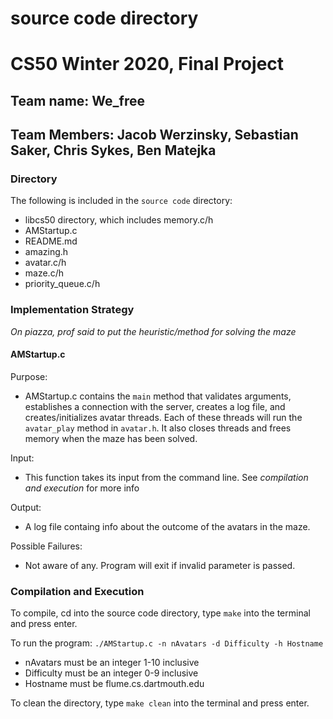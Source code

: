 # source code directory
# CS50 Winter 2020, Final Project

## Team name: We_free
## Team Members: Jacob Werzinsky, Sebastian Saker, Chris Sykes, Ben Matejka

### Directory
The following is included in the `source code` directory:
- libcs50 directory, which includes memory.c/h
- AMStartup.c
- README.md
- amazing.h
- avatar.c/h
- maze.c/h
- priority_queue.c/h

### Implementation Strategy
*On piazza, prof said to put the heuristic/method for solving the maze*

#### AMStartup.c
Purpose: 
- AMStartup.c contains the `main` method that validates arguments, establishes a connection with the server, creates a log file, and creates/initializes avatar threads. Each of these threads will run the `avatar_play` method in `avatar.h`. It also closes threads and frees memory when the maze has been solved.  

Input:
- This function takes its input from the command line. See *compilation and execution* for more info

Output:
- A log file containg info about the outcome of the avatars in the maze.

Possible Failures:
- Not aware of any. Program will exit if invalid parameter is passed.

### Compilation and Execution
To compile, cd into the source code directory, type `make` into the terminal and press enter.

To run the program:
`./AMStartup.c -n nAvatars -d Difficulty -h Hostname`

- nAvatars must be an integer 1-10 inclusive
- Difficulty must be an integer 0-9 inclusive
- Hostname must be flume.cs.dartmouth.edu 

To clean the directory, type `make clean` into the terminal and press enter.